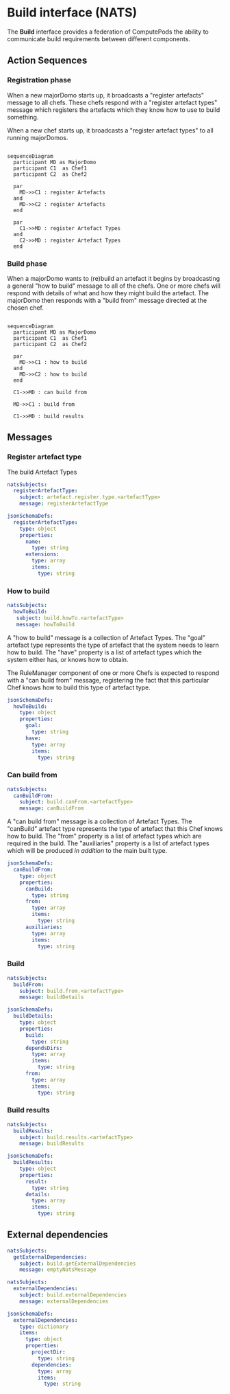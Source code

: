 # Build interface (NATS)

The **Build** interface provides a federation of ComputePods the ability
to communicate build requirements between different components.

## Action Sequences

### Registration phase

When a new majorDomo starts up, it broadcasts a "register artefacts"
message to all chefs. These chefs respond with a "register artefact types"
message which registers the artefacts which they know how to use to build
something.

When a new chef starts up, it broadcasts a "register artefact types" to
all running majorDomos.

```mermaid

sequenceDiagram
  participant MD as MajorDomo
  participant C1  as Chef1
  participant C2  as Chef2

  par
    MD->>C1 : register Artefacts
  and
    MD->>C2 : register Artefacts
  end

  par
    C1->>MD : register Artefact Types
  and
    C2->>MD : register Artefact Types
  end

```

### Build phase

When a majorDomo wants to (re)build an artefact it begins by broadcasting
a general "how to build" message to all of the chefs. One or more chefs
will respond with details of what and how they might build the artefact.
The majorDomo then responds with a "build from" message directed at the
chosen chef.

```mermaid

sequenceDiagram
  participant MD as MajorDomo
  participant C1  as Chef1
  participant C2  as Chef2

  par
    MD->>C1 : how to build
  and
    MD->>C2 : how to build
  end

  C1->>MD : can build from

  MD->>C1 : build from

  C1->>MD : build results
```

## Messages

### Register artefact type

The build Artefact Types

```yaml
natsSubjects:
  registerArtefactType:
    subject: artefact.register.type.<artefactType>
    message: registerArtefactType
```

```yaml
jsonSchemaDefs:
  registerArtefactType:
    type: object
    properties:
      name:
        type: string
      extensions:
        type: array
        items:
          type: string
```

### How to build

```yaml
natsSubjects:
  howToBuild:
   subject: build.howTo.<artefactType>
   message: howToBuild
```

A "how to build" message is a collection of Artefact Types. The "goal"
artefact type represents the type of artefact that the system needs to
learn how to build. The "have" property is a list of artefact types which
the system either has, or knows how to obtain.

The RuleManager component of one or more Chefs is expected to respond with
a "can build from" message, registering the fact that this particular Chef
knows how to build this type of artefact type.

```yaml
jsonSchemaDefs:
  howToBuild:
    type: object
    properties:
      goal:
        type: string
      have:
        type: array
        items:
          type: string
```

### Can build from

```yaml
natsSubjects:
  canBuildFrom:
    subject: build.canFrom.<artefactType>
    message: canBuildFrom
```

A "can build from" message is a collection of Artefact Types. The
"canBuild" artefact type represents the type of artefact that this Chef
knows how to build. The "from" property is a list of artefact types which
are required in the build. The "auxiliaries" property is a list of
artefact types which will be produced *in addition* to the main built
type.

```yaml
jsonSchemaDefs:
  canBuildFrom:
    type: object
    properties:
      canBuild:
        type: string
      from:
        type: array
        items:
          type: string
      auxiliaries:
        type: array
        items:
          type: string
```

### Build

```yaml
natsSubjects:
  buildFrom:
    subject: build.from.<artefactType>
    message: buildDetails
```

```yaml
jsonSchemaDefs:
  buildDetails:
    type: object
    properties:
      build:
        type: string
      dependsDirs:
        type: array
        items:
          type: string
      from:
        type: array
        items:
          type: string
```

### Build results

```yaml
natsSubjects:
  buildResults:
    subject: build.results.<artefactType>
    message: buildResults
```

```yaml
jsonSchemaDefs:
  buildResults:
    type: object
    properties:
      result:
        type: string
      details:
        type: array
        items:
          type: string
```

## External dependencies

```yaml
natsSubjects:
  getExternalDependencies:
    subject: build.getExternalDependencies
    message: emptyNatsMessage
```

```yaml
natsSubjects:
  externalDependencies:
    subject: build.externalDependencies
    message: externalDependencies
```

```yaml
jsonSchemaDefs:
  externalDependencies:
    type: dictionary
    items:
      type: object
      properties:
        projectDir:
          type: string
        dependencies:
          type: array
          items:
            type: string
```